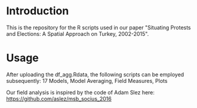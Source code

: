 # Introduction
This is the repository for the R scripts used in our paper "Situating Protests and Elections: A Spatial Approach on Turkey, 2002-2015".

# Usage
After uploading the df_agg.Rdata, the following scripts can be employed subsequently: 17 Models, Model Averaging, Field Measures, Plots

Our field analysis is inspired by the code of Adam Slez here:  https://github.com/aslez/msb_socius_2016
